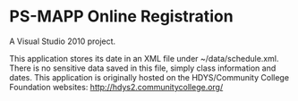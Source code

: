 PS-MAPP Online Registration
========

A Visual Studio 2010 project.

This application stores its date in an XML file under ~/data/schedule.xml.
There is no sensitive data saved in this file, simply class information and dates.
This application is originally hosted on the HDYS/Community College Foundation websites: http://hdys2.communitycollege.org/
